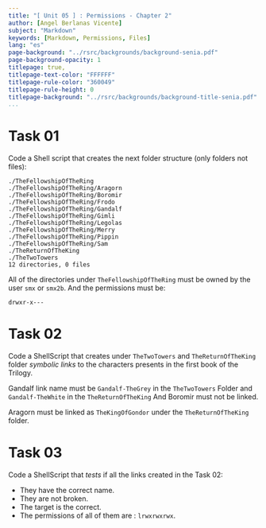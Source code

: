 ```yaml
---
title: "[ Unit 05 ] : Permissions - Chapter 2"
author: [Angel Berlanas Vicente]
subject: "Markdown"
keywords: [Markdown, Permissions, Files]
lang: "es"
page-background: "../rsrc/backgrounds/background-senia.pdf"
page-background-opacity: 1
titlepage: true,
titlepage-text-color: "FFFFFF"
titlepage-rule-color: "360049"
titlepage-rule-height: 0
titlepage-background: "../rsrc/backgrounds/background-title-senia.pdf"
...
```


# Task 01

Code a Shell script that creates the next folder structure (only folders not files):

```shell
./TheFellowshipOfTheRing
./TheFellowshipOfTheRing/Aragorn
./TheFellowshipOfTheRing/Boromir
./TheFellowshipOfTheRing/Frodo
./TheFellowshipOfTheRing/Gandalf
./TheFellowshipOfTheRing/Gimli
./TheFellowshipOfTheRing/Legolas
./TheFellowshipOfTheRing/Merry
./TheFellowshipOfTheRing/Pippin
./TheFellowshipOfTheRing/Sam
./TheReturnOfTheKing
./TheTwoTowers
12 directories, 0 files
```

All of the directories under `TheFellowshipOfTheRing` must be owned by the user `smx` or `smx2b`. And the permissions must be:

```shell
drwxr-x---
```

# Task 02

Code a ShellScript that creates under `TheTwoTowers` and `TheReturnOfTheKing` folder *symbolic links* to the characters presents in the first book of the Trilogy.

Gandalf link name must be `Gandalf-TheGrey` in the `TheTwoTowers` Folder and `Gandalf-TheWhite` in the `TheReturnOfTheKing` And Boromir must not be linked.

Aragorn must be linked as `TheKingOfGondor` under the `TheReturnOfTheKing` folder.

# Task 03

Code a ShellScript that *tests* if all the links created in the Task 02:

- They have the correct name.
- They are not broken.
- The target is the correct.
- The permissions of all of them are : `lrwxrwxrwx`.